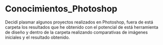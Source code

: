 # Conocimientos_Photoshop

Decidí plasmar algunos proyectos realizados en
Photoshop, fuera de está carpeta los resultados
que he obtenido con el potencial de está
herramienta de diseño y dentro de la carpeta
realizando comparativas de imágenes iniciales
y el resultado obtenido.
